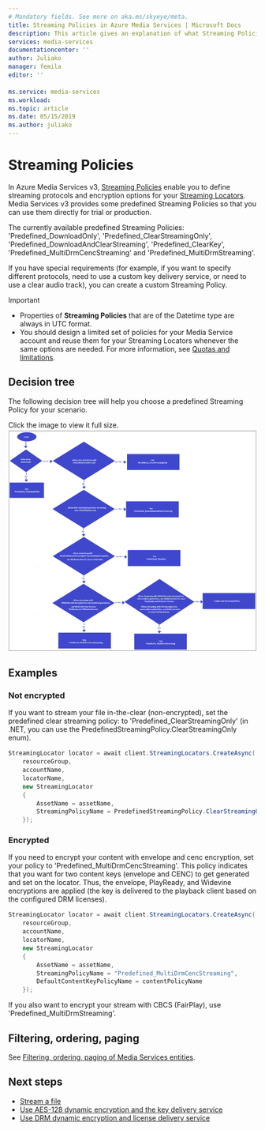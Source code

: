 ```yaml
---
# Mandatory fields. See more on aka.ms/skyeye/meta.
title: Streaming Policies in Azure Media Services | Microsoft Docs
description: This article gives an explanation of what Streaming Policies are, and how they are used by Azure Media Services.
services: media-services
documentationcenter: ''
author: Juliako
manager: femila
editor: ''

ms.service: media-services
ms.workload: 
ms.topic: article
ms.date: 05/15/2019
ms.author: juliako
---
```


# Streaming Policies

In Azure Media Services v3, [Streaming Policies](https://docs.microsoft.com/rest/api/media/streamingpolicies) enable you to define streaming protocols and encryption options for your [Streaming Locators](streaming-locators-concept.md). Media Services v3 provides some predefined Streaming Policies so that you can use them directly for trial or production. 

The currently available predefined Streaming Policies:<br/>'Predefined_DownloadOnly', 'Predefined_ClearStreamingOnly', 'Predefined_DownloadAndClearStreaming', 'Predefined_ClearKey', 'Predefined_MultiDrmCencStreaming' and 'Predefined_MultiDrmStreaming'.

If you have special requirements (for example, if you want to specify different protocols, need to use a custom key delivery service, or need to use a clear audio track), you can create a custom Streaming Policy. 

 
> [!IMPORTANT]
> * Properties of **Streaming Policies** that are of the Datetime type are always in UTC format.
> * You should design a limited set of policies for your Media Service account and reuse them for your Streaming Locators whenever the same options are needed. For more information, see [Quotas and limitations](limits-quotas-constraints.md).

## Decision tree

The following decision tree will help you choose a predefined Streaming Policy for your scenario.

Click the image to view it full size.  <br/>
<a href="./media/streaming-policy/large.png" target="_blank"><img src="./media/streaming-policy/small.png"></a> 

## Examples

### Not encrypted

If you want to stream your file in-the-clear (non-encrypted), set the predefined clear streaming policy: to 'Predefined_ClearStreamingOnly' (in .NET, you can use the PredefinedStreamingPolicy.ClearStreamingOnly enum).

```csharp
StreamingLocator locator = await client.StreamingLocators.CreateAsync(
    resourceGroup,
    accountName,
    locatorName,
    new StreamingLocator
    {
        AssetName = assetName,
        StreamingPolicyName = PredefinedStreamingPolicy.ClearStreamingOnly
    });
```

### Encrypted 

If you need to encrypt your content with envelope and cenc encryption, set your policy to 'Predefined_MultiDrmCencStreaming'. This policy indicates that you want for two content keys (envelope and CENC) to get generated and set on the locator. Thus, the envelope, PlayReady, and Widevine encryptions are applied (the key is delivered to the playback client based on the configured DRM licenses).

```csharp
StreamingLocator locator = await client.StreamingLocators.CreateAsync(
    resourceGroup,
    accountName,
    locatorName,
    new StreamingLocator
    {
        AssetName = assetName,
        StreamingPolicyName = "Predefined_MultiDrmCencStreaming",
        DefaultContentKeyPolicyName = contentPolicyName
    });
```

If you also want to encrypt your stream with CBCS (FairPlay), use 'Predefined_MultiDrmStreaming'.

## Filtering, ordering, paging

See [Filtering, ordering, paging of Media Services entities](entities-overview.md).

## Next steps

* [Stream a file](stream-files-dotnet-quickstart.md)
* [Use AES-128 dynamic encryption and the key delivery service](protect-with-aes128.md)
* [Use DRM dynamic encryption and license delivery service](protect-with-drm.md)
